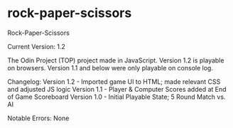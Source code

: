 # rock-paper-scissors
Rock-Paper-Scissors

Current Version: 1.2

The Odin Project (TOP) project made in JavaScript. 
Version 1.2 is playable on browsers.
Version 1.1 and below were only playable on console log.

Changelog:
Version 1.2 - Imported game UI to HTML; made relevant CSS and adjusted JS logic
Version 1.1 - Player & Computer Scores added at End of Game Scoreboard
Version 1.0 - Initial Playable State; 5 Round Match vs. AI

Notable Errors:
None
